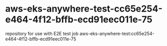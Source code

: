 # aws-eks-anywhere-test-cc65e254-e464-4f12-bffb-ecd91eec011e-75
repository for use with E2E test job aws-eks-anywhere-test:cc65e254-e464-4f12-bffb-ecd91eec011e-75
